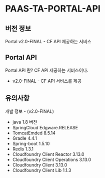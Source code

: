 # PAAS-TA-PORTAL-API
## 버전 정보
Portal v2.0-FINAL - CF API 제공하는 서비스


## Portal API
Portal API 란? CF API 제공하는 서비스이다.
- v2.0-FINAL - CF API 서비스를 제공

## 유의사항
개발 정보 - (v2.0-FINAL)
- java 1.8 버전
- SpringCloud Edgware.RELEASE 
- TomcatEmded 8.5.14
- Gradle 4.4.1
- Spring-boot 1.5.10
- Redis 1.3.1
- Cloudfoundry Client Reactor 3.13.0
- Cloudfoundry Client Operations 3.13.0
- Cloudfoundry Client 3.13.0
- Cloudfoundry Client Lib 1.1.3
